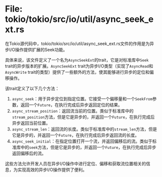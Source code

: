 # File: tokio/tokio/src/io/util/async_seek_ext.rs

在Tokio源代码中，tokio/tokio/src/io/util/async_seek_ext.rs文件的作用是为异步I/O操作提供扩展的Seek功能。

具体来说，该文件定义了一个名为`AsyncSeekExt`的trait，它是对标准库中`Seek` trait的异步版本的扩展。`AsyncSeekExt` trait为异步I/O类型（实现了`AsyncRead`和`AsyncWrite` trait的类型）提供了一些额外的方法，使其能够进行异步的定位和偏移操作。

该trait定义了以下几个方法：
1. `async_seek`：用于异步定位到指定位置。它接受一个偏移量和一个`SeekFrom`参数，返回一个`Future`，在执行完成后异步返回定位的结果。
2. `async_stream_position`：返回流当前的位置。类似于标准库中的`stream_position`方法，但是它是异步的，并返回一个`Future`，在执行完成后异步返回当前位置。
3. `async_stream_len`：返回流的长度。类似于标准库中的`stream_len`方法，但是它是异步的，并返回一个`Future`，在执行完成后异步返回流的长度。
4. `async_seek_initial`：在指定位置打开一个流，并返回偏移后的流。类似于标准库中的`seek`方法，但是它是异步的，并返回一个`Future`，在执行完成后异步返回偏移后的流。

这些方法允许开发人员在异步I/O操作中进行定位、偏移和获取流位置相关的信息，为实现高效的异步I/O操作提供了便利。


